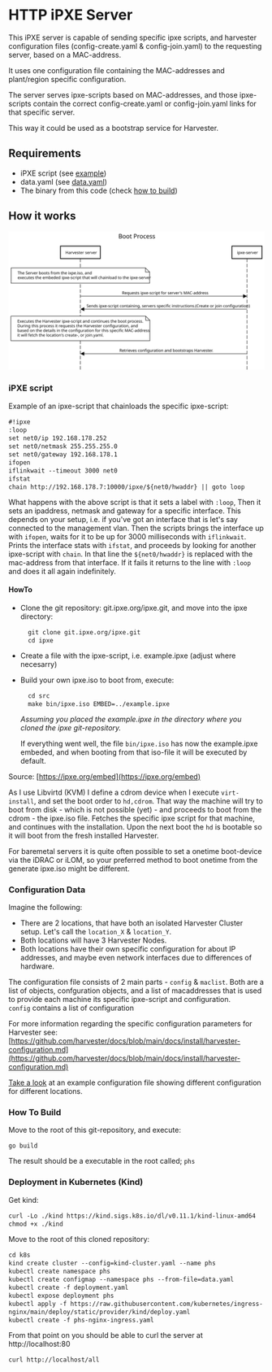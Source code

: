 # HTTP iPXE Server

This iPXE server is capable of sending specific ipxe scripts, and harvester configuration files (config-create.yaml & config-join.yaml) to the requesting server, based on a MAC-address.  

It uses one configuration file containing the MAC-addresses and plant/region specific configuration.  

The server serves ipxe-scripts based on MAC-addresses, and those ipxe-scripts contain the correct config-create.yaml or config-join.yaml links for that specific server.  

This way it could be used as a bootstrap service for Harvester.


## Requirements

- iPXE script (see [example](#ipxe-script))
- data.yaml   (see [data.yaml](k8s/data.yaml))
- The binary from this code (check [how to build](#how-to-build))

## How it works

![process](boot-process.svg)

### iPXE script

Example of an ipxe-script that chainloads the specific ipxe-script:

    #!ipxe
    :loop
    set net0/ip 192.168.178.252
    set net0/netmask 255.255.255.0
    set net0/gateway 192.168.178.1
    ifopen
    iflinkwait --timeout 3000 net0
    ifstat
    chain http://192.168.178.7:10000/ipxe/${net0/hwaddr} || goto loop

What happens with the above script is that it sets a label with `:loop`, Then it sets an ipaddress, netmask and gateway for a specific interface. This depends on your setup, i.e. if you've got an interface that is let's say connected to the management vlan. Then the scripts brings the interface up with `ifopen`, waits for it to be up for 3000 milliseconds with `iflinkwait`. Prints the interface stats with `ifstat`, and proceeds by looking for another ipxe-script with `chain`. In that line the `${net0/hwaddr}` is replaced with the mac-address from that interface. If it fails it returns to the line with `:loop` and does it all again indefinitely.

#### HowTo

- Clone the git repository: git.ipxe.org/ipxe.git, and move into the ipxe directory:

        git clone git.ipxe.org/ipxe.git
        cd ipxe

- Create a file with the ipxe-script, i.e. example.ipxe (adjust where necesarry)
- Build your own ipxe.iso to boot from, execute:

        cd src
        make bin/ipxe.iso EMBED=../example.ipxe

  *Assuming you placed the example.ipxe in the directory where you cloned the ipxe git-repository.*

  If everything went well, the file `bin/ipxe.iso` has now the example.ipxe embeded, and when booting from that iso-file it will be executed by default.

Source: [https://ipxe.org/embed](https://ipxe.org/embed)

As I use Libvirtd (KVM) I define a cdrom device when I execute `virt-install`, and set the boot order to `hd,cdrom`. That way the machine will try to boot from disk - which is not possible (yet) - and proceeds to boot from the cdrom - the ipxe.iso file. Fetches the specific ipxe script for that machine, and continues with the installation. Upon the next boot the `hd` is bootable so it will boot from the fresh installed Harvester.

For baremetal servers it is quite often possible to set a onetime boot-device via the iDRAC or iLOM, so your preferred method to boot onetime from the generate ipxe.iso might be different.

### Configuration Data

Imagine the following:

- There are 2 locations, that have both an isolated Harvester Cluster setup. Let's call the `location_X` & `location_Y`.
- Both locations will have 3 Harvester Nodes.
- Both locations have their own specific configuration for about IP addresses, and maybe even network interfaces due to differences of hardware.

The configuration file consists of 2 main parts - `config` & `maclist`. Both are a list of objects, confguration objects, and a list of macaddresses that is used to provide each machine its specific ipxe-script and configuration.  
`config` contains a list of configuration

For more information regarding the specific configuration parameters for Harvester see: [https://github.com/harvester/docs/blob/main/docs/install/harvester-configuration.md](https://github.com/harvester/docs/blob/main/docs/install/harvester-configuration.md)

[Take a look](k8s/example_data.yaml) at an example configuration file showing different configuration for different locations.

### How To Build

Move to the root of this git-repository, and execute:

    go build

The result should be a executable in the root called; `phs`

### Deployment in Kubernetes (Kind)

Get kind:

    curl -Lo ./kind https://kind.sigs.k8s.io/dl/v0.11.1/kind-linux-amd64
    chmod +x ./kind

Move to the root of this cloned repository:

    cd k8s
    kind create cluster --config=kind-cluster.yaml --name phs
    kubectl create namespace phs
    kubectl create configmap --namespace phs --from-file=data.yaml
    kubectl create -f deployment.yaml
    kubectl expose deployment phs
    kubectl apply -f https://raw.githubusercontent.com/kubernetes/ingress-nginx/main/deploy/static/provider/kind/deploy.yaml
    kubectl create -f phs-nginx-ingress.yaml

From that point on you should be able to curl the server at http://localhost:80

    curl http://localhost/all

